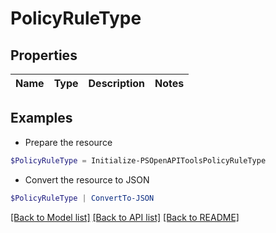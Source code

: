# PolicyRuleType
## Properties

Name | Type | Description | Notes
------------ | ------------- | ------------- | -------------

## Examples

- Prepare the resource
```powershell
$PolicyRuleType = Initialize-PSOpenAPIToolsPolicyRuleType 
```

- Convert the resource to JSON
```powershell
$PolicyRuleType | ConvertTo-JSON
```

[[Back to Model list]](../README.md#documentation-for-models) [[Back to API list]](../README.md#documentation-for-api-endpoints) [[Back to README]](../README.md)

